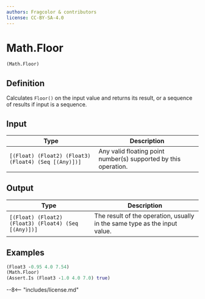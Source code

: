 ```yaml
---
authors: Fragcolor & contributors
license: CC-BY-SA-4.0
---
```



# Math.Floor

```clojure
(Math.Floor)
```


## Definition

Calculates `Floor()` on the input value and returns its result, or a sequence of results if input is a sequence.


## Input

| Type | Description |
|------|-------------|
| `[(Float) (Float2) (Float3) (Float4) (Seq [(Any)])]` | Any valid floating point number(s) supported by this operation. |


## Output

| Type | Description |
|------|-------------|
| `[(Float) (Float2) (Float3) (Float4) (Seq [(Any)])]` | The result of the operation, usually in the same type as the input value. |


## Examples

```clojure
(Float3 -0.95 4.0 7.54)
(Math.Floor)
(Assert.Is (Float3 -1.0 4.0 7.0) true)
```


--8<-- "includes/license.md"
